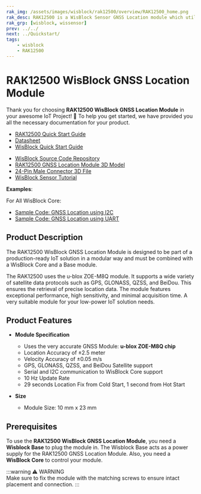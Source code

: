 ```yaml
---
rak_img: /assets/images/wisblock/rak12500/overview/RAK12500_home.png
rak_desc: RAK12500 is a WisBlock Sensor GNSS Location module which utilizes several GNSS satellites to proved precise location coordinates within seconds
rak_grp: [wisblock, wissensor]
prev: ../../
next: ../Quickstart/
tags:
    - wisblock
    - RAK12500
---
```


# RAK12500 WisBlock GNSS Location Module

Thank you for choosing **RAK12500 WisBlock GNSS Location Module** in your awesome IoT Project! 🎉 To help you get started, we have provided you all the necessary documentation for your product.

* [RAK12500 Quick Start Guide](../Quickstart/)
* [Datasheet](../Datasheet/)
* <a href="../../Quickstart/" target="_blank">WisBlock Quick Start Guide</a>
<!---* [WisBlock Quick Start Guide](../../Quickstart/)-->
* [WisBlock Source Code Repository](https://github.com/RAKWireless/WisBlock/)
* [RAK12500 GNSS Location Module 3D Model](https://downloads.rakwireless.com/3D_File/WisBlock/3D_RAK12500.stp)
* [24-Pin Male Connector 3D File](https://downloads.rakwireless.com/3D_File/Accessory/WisConnector/M24S1003K6M.stp)
* [WisBlock Sensor Tutorial](/Knowledge-Hub/Learn/WisBlock-Sensor-Tutorial/)

**Examples**: 

For All WisBlock Core:

* [Sample Code: GNSS Location using I2C](https://github.com/RAKWireless/WisBlock/tree/master/examples/common/sensors/RAK12500_GPS_ZOE-M8Q/RAK12500_GPS_ZOE-M8Q_IIC)
* [Sample Code: GNSS Location using UART](https://github.com/RAKWireless/WisBlock/tree/master/examples/common/sensors/RAK12500_GPS_ZOE-M8Q/RAK12500_GPS_ZOE-M8Q_UART)

## Product Description

The RAK12500 WisBlock GNSS Location Module is designed to be part of a production-ready IoT solution in a modular way and must be combined with a WisBlock Core and a Base module.

The RAK12500 uses the u-blox ZOE-M8Q module. It supports a wide variety of satellite data protocols such as GPS, GLONASS, QZSS, and BeiDou. This ensures the retrieval of precise location data. The module features exceptional performance, high sensitivity, and minimal acquisition time. A very suitable module for your low-power IoT solution needs.

## Product Features  

* **Module Specification**
    * Uses the very accurate GNSS Module: **u-blox ZOE-M8Q chip**
    * Location Accuracy of ±2.5 meter
    * Velocity Accuracy of ±0.05&nbsp;m/s
    * GPS, GLONASS, QZSS, and BeiDou Satellite support
    * Serial and I2C communication to WisBlock Core support
    * 10&nbsp;Hz Update Rate
    * 29 seconds Location Fix from Cold Start, 1 second from Hot Start
  
* **Size**
    * Module Size: 10&nbsp;mm x 23&nbsp;mm

## Prerequisites  
  
To use the **RAK12500 WisBlock GNSS Location Module**, you need a **Wisblock Base** to plug the module in. The Wisblock Base acts as a power supply for the RAK12500 GNSS Location Module. Also, you need a **WisBlock Core** to control your module.


:::warning ⚠️ WARNING    
Make sure to fix the module with the matching screws to ensure intact placement and connection.
:::
